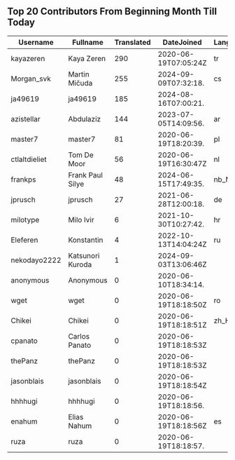 ## Top 20 Contributors From Beginning Month Till Today ##
|Username|Fullname|Translated|DateJoined|Language|
|--------|--------|----------|----------|-------|
|kayazeren|Kaya Zeren|290|2020-06-19T07:05:24Z|tr|
|Morgan_svk|Martin Mičuda|255|2024-09-09T07:32:18.|cs|
|ja49619|ja49619|185|2024-08-16T07:00:21.||
|azistellar|Abdulaziz|144|2023-07-05T14:09:56.|ar|
|master7|master7|81|2020-06-19T18:20:39.|pl|
|ctlaltdieliet|Tom De Moor|56|2020-06-19T16:30:47Z|nl|
|frankps|Frank Paul Silye|48|2024-06-15T17:49:35.|nb_NO|
|jprusch|jprusch|27|2021-06-28T12:00:18.|de|
|milotype|Milo Ivir|6|2021-10-30T10:27:42.|hr|
|Eleferen|Konstantin|4|2022-10-13T14:04:24Z|ru|
|nekodayo2222|Katsunori Kuroda|1|2024-09-03T13:06:46Z||
|anonymous|Anonymous|0|2020-06-10T18:34:14.||
|wget|wget|0|2020-06-19T18:18:50Z|ro|
|Chikei|Chikei|0|2020-06-19T18:18:51Z|zh_Hant|
|cpanato|Carlos Panato|0|2020-06-19T18:18:53Z||
|thePanz|thePanz|0|2020-06-19T18:18:53Z||
|jasonblais|jasonblais|0|2020-06-19T18:18:54Z||
|hhhhugi|hhhhugi|0|2020-06-19T18:18:56.||
|enahum|Elias  Nahum|0|2020-06-19T18:18:56Z|es|
|ruza|ruza|0|2020-06-19T18:18:57.||

